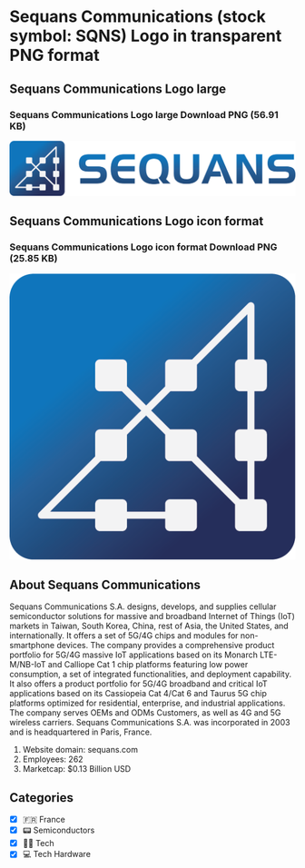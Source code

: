 # Sequans Communications (stock symbol: SQNS) Logo in transparent PNG format

## Sequans Communications Logo large

### Sequans Communications Logo large Download PNG (56.91 KB)

![Sequans Communications Logo large Download PNG (56.91 KB)](/img/orig/SQNS_BIG-fa05f738.png)

## Sequans Communications Logo icon format

### Sequans Communications Logo icon format Download PNG (25.85 KB)

![Sequans Communications Logo icon format Download PNG (25.85 KB)](/img/orig/SQNS-57f28a0d.png)

## About Sequans Communications

Sequans Communications S.A. designs, develops, and supplies cellular semiconductor solutions for massive and broadband Internet of Things (IoT) markets in Taiwan, South Korea, China, rest of Asia, the United States, and internationally. It offers a set of 5G/4G chips and modules for non-smartphone devices. The company provides a comprehensive product portfolio for 5G/4G massive IoT applications based on its Monarch LTE-M/NB-IoT and Calliope Cat 1 chip platforms featuring low power consumption, a set of integrated functionalities, and deployment capability. It also offers a product portfolio for 5G/4G broadband and critical IoT applications based on its Cassiopeia Cat 4/Cat 6 and Taurus 5G chip platforms optimized for residential, enterprise, and industrial applications. The company serves OEMs and ODMs Customers, as well as 4G and 5G wireless carriers. Sequans Communications S.A. was incorporated in 2003 and is headquartered in Paris, France.

1. Website domain: sequans.com
2. Employees: 262
3. Marketcap: $0.13 Billion USD


## Categories
- [x] 🇫🇷 France
- [x] 📟 Semiconductors
- [x] 👩‍💻 Tech
- [x] 💻 Tech Hardware
